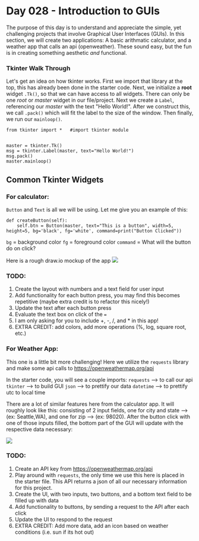 # Day 028 - Introduction to GUIs

The purpose of this day is to understand and appreciate the simple, yet challenging projects that involve Graphical User Interfaces (GUIs). In this section, we will create two applications:  A basic arithmatic calculator, and a weather app that calls an api (openweather). These sound easy, but the fun is in creating something aesthetic *and* functional. 

### Tkinter Walk Through

Let's get an idea on how tkinter works. 
First we import that library at the top, this has already been done in the starter code. Next, we initialize a **root** widget `.Tk()`, so that we can have access to all widgets. There can only be one *root* or *master* widget in our file/project. Next we create a `Label`, referencing our *master* with the text "Hello World!". After we construct this, we call `.pack()` which will fit the label to the size of the window. Then finally, we run our `mainloop()`. 
```
from tkinter import *   #import tkinter module


master = tkinter.Tk()
msg = tkinter.Label(master, text="Hello World!")
msg.pack()
master.mainloop()
```

## Common Tkinter Widgets 

### For calculator:
`Button` and `Text` is all we will be using. Let me give you an example of this:

```
def createButton(self):
    self.btn = Button(master, text="This is a button", width=5, height=5, bg='black', fg='white', command=print("Button Clicked"))
```

`bg` = background color
`fg` = foreground color
`command` = What will the button do on click?


Here is a rough draw.io mockup of the app
![](calc.png)

### TODO:
1. Create the layout with numbers and a text field for user input
2. Add functionality for each button press, you may find this becomes repetitive (maybe extra credit is to refactor this nicely!)
3. Update the text after each button press
4. Evaluate the text box on click of the `=`
5. I am only asking for you to include +, -, /, and * in this app! 
6. EXTRA CREDIT: add colors, add more operations (%, log, square root, etc.)



### For Weather App:
This one is a little bit more challenging! Here we utilize the `requests` library and make some api calls to https://openweathermap.org/api

In the starter code, you will see a couple imports:
`requests` --> to call our api
`tkinter` --> to build GUI
`json` --> to prettify our data
`datetime` --> to prettify utc to local time

There are a lot of similar features here from the calculator app. It will roughly look like this: consisting of 2 input fields, one for city and state --> (ex: Seattle,WA), and one for zip --> (ex: 98020). After the button click with one of those inputs filled, the bottom part of the GUI will update with the respective data necessary: 

![](weather.png)
### TODO:
1. Create an API key from https://openweathermap.org/api
2. Play around with `requests`, the only time we use this here is placed in the starter file. This API returns a json of all our necessary information for this project. 
3. Create the UI, with two inputs, two buttons, and a bottom text field to be filled up with data
4. Add functionality to buttons, by sending a request to the API after each click
5. Update the UI to respond to the request
6. EXTRA CREDIT: Add more data, add an icon based on weather conditions (i.e. sun if its hot out)